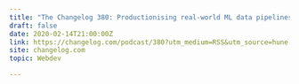 ```yaml
---
title: "The Changelog 380: Productionising real-world ML data pipelines"
draft: false
date: 2020-02-14T21:00:00Z
link: https://changelog.com/podcast/380?utm_medium=RSS&utm_source=hune
site: changelog.com
topic: Webdev  

---
```

